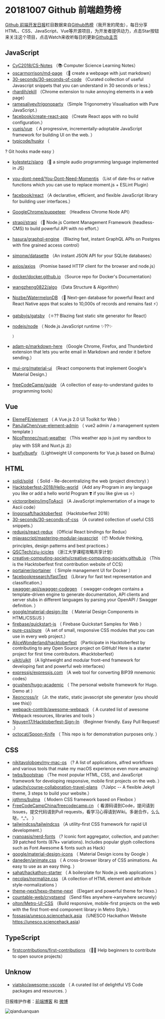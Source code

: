 # 20181007 Github 前端趋势榜

[Github 前端开发日报](https://qdkfweb.cn/c/news)栏目数据来自[Github热榜](https://github.qdkfweb.cn/)（我开发的爬虫），每日分享HTML、CSS、JavaScript、Vue等开源项目，为开发者提供动力，点击Star按钮来关注这个项目，点击Watch来收听每日的更新[Github主页](https://github.com/kujian/githubTrending)
## JavaScript

* [CyC2018/CS-Notes](https://github.com/CyC2018/CS-Notes) （📚 Computer Science Learning Notes）
* [oscarmorrison/md-page](https://github.com/oscarmorrison/md-page) （📝 create a webpage with just markdown）
* [30-seconds/30-seconds-of-code](https://github.com/30-seconds/30-seconds-of-code) （Curated collection of useful Javascript snippets that you can understand in 30 seconds or less.）
* [rhardih/ekill](https://github.com/rhardih/ekill) （Chrome extension to nuke annoying elements in a web page）
* [ramesaliyev/trigonoparty](https://github.com/ramesaliyev/trigonoparty) （Simple Trigonometry Visualisation with Pure JavaScript.）
* [facebook/create-react-app](https://github.com/facebook/create-react-app) （Create React apps with no build configuration.）
* [vuejs/vue](https://github.com/vuejs/vue) （
        A progressive, incrementally-adoptable JavaScript framework for building UI on the web.
      ）
* [typicode/husky](https://github.com/typicode/husky) （
        
? Git hooks made easy
      ）
* [kylestetz/slang](https://github.com/kylestetz/slang) （🎤 a simple audio programming language implemented in JS）
* [you-dont-need/You-Dont-Need-Momentjs](https://github.com/you-dont-need/You-Dont-Need-Momentjs) （List of date-fns or native functions which you can use to replace moment.js + ESLint Plugin）
* [facebook/react](https://github.com/facebook/react) （A declarative, efficient, and flexible JavaScript library for building user interfaces.）
* [GoogleChrome/puppeteer](https://github.com/GoogleChrome/puppeteer) （Headless Chrome Node API）
* [strapi/strapi](https://github.com/strapi/strapi) （🚀 Node.js Content Management Framework (headless-CMS) to build powerful API with no effort.）
* [hasura/graphql-engine](https://github.com/hasura/graphql-engine) （Blazing fast, instant GraphQL APIs on Postgres with fine grained access control）
* [simonw/datasette](https://github.com/simonw/datasette) （An instant JSON API for your SQLite databases）
* [axios/axios](https://github.com/axios/axios) （Promise based HTTP client for the browser and node.js）
* [docker/docker.github.io](https://github.com/docker/docker.github.io) （Source repo for Docker's Documentation）
* [wangzheng0822/algo](https://github.com/wangzheng0822/algo) （Data Structure &amp; Algorithm）
* [Nozbe/WatermelonDB](https://github.com/Nozbe/WatermelonDB) （🍉 Next-gen database for powerful React and React Native apps that scales to 10,000s of records and remains fast ⚡️）
* [gatsbyjs/gatsby](https://github.com/gatsbyjs/gatsby) （⚛️?? Blazing fast static site generator for React）
* [nodejs/node](https://github.com/nodejs/node) （
        Node.js JavaScript runtime ✨??✨

      ）
* [adam-p/markdown-here](https://github.com/adam-p/markdown-here) （Google Chrome, Firefox, and Thunderbird extension that lets you write email in Markdown and render it before sending.）
* [mui-org/material-ui](https://github.com/mui-org/material-ui) （React components that implement Google's Material Design.）
* [freeCodeCamp/guide](https://github.com/freeCodeCamp/guide) （A collection of easy-to-understand guides to programming tools）

## Vue

* [ElemeFE/element](https://github.com/ElemeFE/element) （
        A Vue.js 2.0 UI Toolkit for Web
      ）
* [PanJiaChen/vue-element-admin](https://github.com/PanJiaChen/vue-element-admin) （
        vue2 admin / a management system template
      ）
* [NicoPennec/nuxt-weather](https://github.com/NicoPennec/nuxt-weather) （This weather app is just my sandbox to play with SSR and Nuxt.js ⛱️）
* [buefy/buefy](https://github.com/buefy/buefy) （Lightweight UI components for Vue.js based on Bulma）

## HTML

* [solid/solid](https://github.com/solid/solid) （
        Solid - Re-decentralizing the web (project directory)
      ）
* [Hacktoberfest-2018/Hello-world](https://github.com/Hacktoberfest-2018/Hello-world) （Add any Program in any language you like or add a hello world Program ❣️ if you like give us ⭐️）
* [victorqribeiro/imgToAscii](https://github.com/victorqribeiro/imgToAscii) （A JavaScript implementation of a image to Ascii code）
* [lingonsaft/hacktoberfest](https://github.com/lingonsaft/hacktoberfest) （Hacktoberfest 2018）
* [30-seconds/30-seconds-of-css](https://github.com/30-seconds/30-seconds-of-css) （A curated collection of useful CSS snippets.）
* [reduxjs/react-redux](https://github.com/reduxjs/react-redux) （Official React bindings for Redux）
* [mjavascript/mastering-modular-javascript](https://github.com/mjavascript/mastering-modular-javascript) （📦 Module thinking, principles, design patterns and best practices.）
* [QSCTech/zju-icicles](https://github.com/QSCTech/zju-icicles) （浙江大学课程攻略共享计划）
* [creative-computing-society/creative-computing-society.github.io](https://github.com/creative-computing-society/creative-computing-society.github.io) （This is the Hacktoberfest first contribution website of CCS）
* [portainer/portainer](https://github.com/portainer/portainer) （
        Simple management UI for Docker
      ）
* [facebookresearch/fastText](https://github.com/facebookresearch/fastText) （Library for fast text representation and classification.）
* [swagger-api/swagger-codegen](https://github.com/swagger-api/swagger-codegen) （
        swagger-codegen contains a template-driven engine to generate documentation, API clients and server stubs in different languages by parsing your OpenAPI / Swagger definition.
      ）
* [google/material-design-lite](https://github.com/google/material-design-lite) （
        Material Design Components in HTML/CSS/JS
      ）
* [firebase/quickstart-js](https://github.com/firebase/quickstart-js) （
        Firebase Quickstart Samples for Web
      ）
* [pure-css/pure](https://github.com/pure-css/pure) （A set of small, responsive CSS modules that you can use in every web project.）
* [AliceWonderland/hacktoberfest](https://github.com/AliceWonderland/hacktoberfest) （Participate in Hacktoberfest by contributing to any Open Source project on GitHub! Here is a starter project for first time contributors. #hacktoberfest）
* [uikit/uikit](https://github.com/uikit/uikit) （A lightweight and modular front-end framework for developing fast and powerful web interfaces）
* [expressjs/expressjs.com](https://github.com/expressjs/expressjs.com) （A web tool for converting BIP39 mnemonic codes）
* [gcushen/hugo-academic](https://github.com/gcushen/hugo-academic) （
        The personal website framework for Hugo. Demo at
      ）
* [Xeoncross/jr](https://github.com/Xeoncross/jr) （Jr. the static, static javascript site generator (you should see this)）
* [webpack-contrib/awesome-webpack](https://github.com/webpack-contrib/awesome-webpack) （
        A curated list of awesome Webpack resources, libraries and tools
      ）
* [Nguyen17/Hacktoberfest-Sign-In](https://github.com/Nguyen17/Hacktoberfest-Sign-In) （Beginner friendly. Easy Pull Request! .）
* [octocat/Spoon-Knife](https://github.com/octocat/Spoon-Knife) （
        This repo is for demonstration purposes only.
      ）

## CSS

* [nikitavoloboev/my-mac-os](https://github.com/nikitavoloboev/my-mac-os) （? A list of applications, alfred workflows and various tools that make my macOS experience even more amazing）
* [twbs/bootstrap](https://github.com/twbs/bootstrap) （The most popular HTML, CSS, and JavaScript framework for developing responsive, mobile first projects on the web.
      ）
* [udacity/course-collaboration-travel-plans](https://github.com/udacity/course-collaboration-travel-plans) （?Jalpc -- A flexible Jekyll theme, 3 steps to build your website.）
* [jgthms/bulma](https://github.com/jgthms/bulma) （
        Modern CSS framework based on Flexbox
      ）
* [FreeCodeCampChina/freecodecamp.cn](https://github.com/FreeCodeCampChina/freecodecamp.cn) （
        看源码请到Code，提问请到Issues，提交代码请到Pull requests，看学习心得请到Wiki。多谢合作，么么哒，^_^。
      ）
* [tailwindcss/tailwindcss](https://github.com/tailwindcss/tailwindcss) （A utility-first CSS framework for rapid UI development.）
* [ryanoasis/nerd-fonts](https://github.com/ryanoasis/nerd-fonts) （? Iconic font aggregator, collection, and patcher: 39 patched fonts (87k+ variations). Includes popular glyph collections such as Font Awesome &amp; fonts such as Hack）
* [google/material-design-icons](https://github.com/google/material-design-icons) （
        Material Design icons by Google
      ）
* [daneden/animate.css](https://github.com/daneden/animate.css) （
        A cross-browser library of CSS animations. As easy to use as an easy thing.
      ）
* [sahat/hackathon-starter](https://github.com/sahat/hackathon-starter) （
        A boilerplate for Node.js web applications
      ）
* [necolas/normalize.css](https://github.com/necolas/normalize.css) （A collection of HTML element and attribute style-normalizations
      ）
* [theme-next/hexo-theme-next](https://github.com/theme-next/hexo-theme-next) （Elegant and powerful theme for Hexo.）
* [countable-web/cryptsend](https://github.com/countable-web/cryptsend) （Send files anywhere-&gt;anywhere securely）
* [olton/Metro-UI-CSS](https://github.com/olton/Metro-UI-CSS) （Build responsive, mobile-first projects on the web with the first front-end component library in Metro Style.）
* [fossasia/unesco.sciencehack.asia](https://github.com/fossasia/unesco.sciencehack.asia) （UNESCO Hackathon Website <a href="https://unesco.sciencehack.asia" rel="nofollow">https://unesco.sciencehack.asia</a>）

## TypeScript

* [firstcontributions/first-contributions](https://github.com/firstcontributions/first-contributions) （🚀✨ Help beginners to contribute to open source projects）

## Unknow

* [viatsko/awesome-vscode](https://github.com/viatsko/awesome-vscode) （
        A curated list of delightful VS Code packages and resources.
      ）


日报维护作者：[前端博客](https://qdkfweb.cn/) 和 [微博](https://qdkfweb.cn/go/weibo)

![qianduanquan](https://user-images.githubusercontent.com/3055447/38468989-651132ac-3b80-11e8-8e6b-15122322a9d7.png)